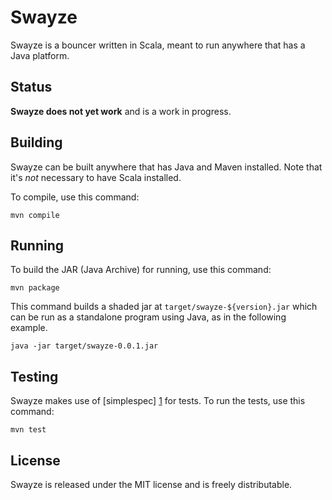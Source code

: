 Swayze
======

Swayze is a bouncer written in Scala, meant to run anywhere that has
a Java platform.


Status
------

**Swayze does not yet work** and is a work in progress.


Building
--------

Swayze can be built anywhere that has Java and Maven installed. Note
that it's _not_ necessary to have Scala installed.

To compile, use this command:

    mvn compile


Running
-------

To build the JAR (Java Archive) for running, use this command:

    mvn package

This command builds a shaded jar at `target/swayze-${version}.jar` which
can be run as a standalone program using Java, as in the following
example.

    java -jar target/swayze-0.0.1.jar


Testing
-------

Swayze makes use of [simplespec] [1] for tests. To run the tests, use this
command:

    mvn test


License
-------

Swayze is released under the MIT license and is freely distributable.


[1]: https://github.com/SimpleFinance/simplespec

